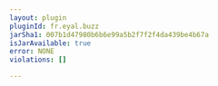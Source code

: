 ```yaml
---
layout: plugin
pluginId: fr.eyal.buzz
jarSha1: 007b1d47980b6b6e99a5b2f7f2f4da439be4b67a
isJarAvailable: true
error: NONE
violations: []

---
```

